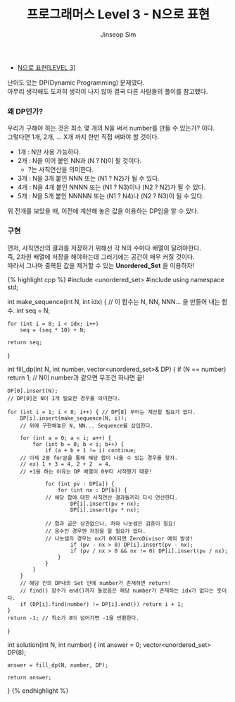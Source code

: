 ﻿---
layout: post
title: "프로그래머스 Level 3 - N으로 표현"
categories: Programmers
tags: [cpp]
author:
  - Jinseop Sim
---
- [N으로 표현[LEVEL 3]](https://school.programmers.co.kr/learn/courses/30/lessons/42895)  

난이도 있는 DP(Dynamic Programming) 문제였다.  
아무리 생각해도 도저히 생각이 나지 않아 결국 다른 사람들의 풀이를 참고했다.  

### 왜 DP인가?  
우리가 구해야 하는 것은 최소 몇 개의 N을 써서 number를 만들 수 있는가? 이다.  
그렇다면 1개, 2개, ... X개 까지 한번 직접 써봐야 할 것이다.  

- 1개 : N만 사용 가능하다.
- 2개 : N을 이어 붙인 NN과 (N ? N)이 될 것이다.
  - ?는 사칙연산을 의미한다.
- 3개 : N을 3개 붙인 NNN 또는 (N1 ? N2)가 될 수 있다.  
- 4개 : N을 4개 붙인 NNNN 또는 (N1 ? N3)이나 (N2 ? N2)가 될 수 있다.
- 5개 : N을 5개 붙인 NNNNN 또는 (N1 ? N4)나 (N2 ? N3)이 될 수 있다.  

위 전개를 보았을 때, 이전에 계산해 놓은 값을 이용하는 DP임을 알 수 있다.  

### 구현
먼저, 사칙연산의 결과를 저장하기 위해선 각 N의 수마다 배열이 달려야한다.  
즉, 2차원 배열에 저장을 해야하는데 그러기에는 공간이 매우 커질 것이다.  
따라서 그나마 중복된 값을 제거할 수 있는 __Unordered_Set__ 을 이용하자!  

{% highlight cpp %}
#include <unordered_set>
#include <vector>
using namespace std;

int make_sequence(int N, int idx) {
    // 이 함수는 N, NN, NNN... 을 만들어 내는 함수.
    int seq = N;

    for (int i = 0; i < idx; i++)
        seq = (seq * 10) + N;

    return seq;
}

int fill_dp(int N, int number, vector<unordered_set<int>>& DP) {
    if (N == number) return 1;
    // N이 number과 같으면 무조건 하나면 끝!

    DP[0].insert(N);
    // DP[0]은 N이 1개 필요한 경우를 의미한다.

    for (int i = 1; i < 8; i++) { // DP[8] 부터는 계산할 필요가 없다.
        DP[i].insert(make_sequence(N, i));
        // 위에 구현해놓은 N, NN... Sequence를 삽입한다.

        for (int a = 0; a < i; a++) {
            for (int b = 0; b < i; b++) {
                if (a + b + 1 != i) continue;
        // 이제 2중 for문을 통해 해당 합이 나올 수 있는 경우를 찾자.
        // ex) 1 + 3 = 4, 2 + 2  = 4.
        // +1을 하는 이유는 DP 배열이 0부터 시작했기 때문!

                for (int pv : DP[a]) {
                    for (int nx : DP[b]) {
                // 해당 합에 대한 사칙연산 결과들끼리 다시 연산한다.
                        DP[i].insert(pv + nx);
                        DP[i].insert(pv * nx);

                // 합과 곱은 상관없으나, 차와 나눗셈은 검증이 필요!
                // 음수인 경우엔 저장을 할 필요가 없다.
                // 나눗셈의 경우는 nx가 0이되면 ZeroDivisor 예외 발생!
                        if (pv - nx > 0) DP[i].insert(pv - nx);
                        if (pv / nx > 0 && nx != 0) DP[i].insert(pv / nx);
                    }
                }
            }
        }
        // 해당 칸의 DP내의 Set 안에 number가 존재하면 return!
        // find() 함수가 end()까지 돌았음은 해당 number가 존재하는 idx가 없다는 뜻이다.
        if (DP[i].find(number) != DP[i].end()) return i + 1;
    }
    return -1; // 최소가 8이 넘어가면 -1을 반환한다.
}

int solution(int N, int number) {
    int answer = 0;
    vector<unordered_set<int>> DP(8);

    answer = fill_dp(N, number, DP);

    return answer;
}
{% endhighlight %}